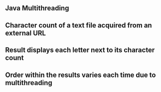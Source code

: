 ## Java Multithreading

## Character count of a text file acquired from an external URL

## Result displays each letter next to its character count

## Order within the results varies each time due to multithreading

